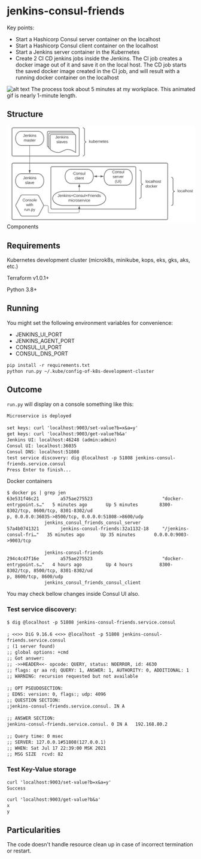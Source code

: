 # jenkins-consul-friends

Key points:

* Start a Hashicorp Consul server container on the localhost
* Start a Hashicorp Consul client container on the localhost
* Start a Jenkins server container in the Kubernetes
* Create 2 CI CD jenkins jobs inside the Jenkins. The CI job creates a docker image out of it and save it on the local host. The CD job starts the saved docker image created in the CI job, and will result with a running docker container on the localhost

![alt text](demo/jenkins-consul-friends.gif) The process took about 5 minutes at my workplace. This animated gif is nearly 1-minute length.

## Structure

![alt text](demo/jcf.png) Components

## Requirements

Kubernetes development cluster (microk8s, minikube, kops, eks, gks, aks, etc.)

Terraform v1.0.1+

Python 3.8+

## Running

You might set the following environment variables for convenience:
* JENKINS_UI_PORT
* JENKINS_AGENT_PORT
* CONSUL_UI_PORT
* CONSUL_DNS_PORT


```
pip install -r requirements.txt
python run.py ~/.kube/config-of-k8s-development-cluster
```


## Outcome

`run.py` will display on a console something like this:

```
Microservice is deployed

set keys: curl 'localhost:9003/set-value?b=x&a=y'
get keys: curl 'localhost:9003/get-value?b&a'
Jenkins UI: localhost:46248 (admin:admin)
Consul UI: localhost:36035
Consul DNS: localhost:51808
test service discovery: dig @localhost -p 51808 jenkins-consul-friends.service.consul
Press Enter to finish...
```

Docker containers

```
$ docker ps | grep jen
63e531f46c21        a575ae275523                          "docker-entrypoint.s…"   5 minutes ago       Up 5 minutes        8300-8302/tcp, 8600/tcp, 8301-8302/ud
p, 0.0.0.0:36035->8500/tcp, 0.0.0.0:51808->8600/udp
              jenkins_consul_friends_consul_server
57a4b0741321        jenkins-consul-friends:32a1132-18     "/jenkins-consul-fri…"   35 minutes ago      Up 35 minutes       0.0.0.0:9003->9003/tcp

              jenkins-consul-friends
294c4c47f16e        a575ae275523                          "docker-entrypoint.s…"   4 hours ago         Up 4 hours          8300-8302/tcp, 8500/tcp, 8301-8302/ud
p, 8600/tcp, 8600/udp
              jenkins_consul_friends_consul_client
```

You may check bellow changes inside Consul UI also.

### Test service discovery:

```
$ dig @localhost -p 51808 jenkins-consul-friends.service.consul

; <<>> DiG 9.16.6 <<>> @localhost -p 51808 jenkins-consul-friends.service.consul
; (1 server found)
;; global options: +cmd
;; Got answer:
;; ->>HEADER<<- opcode: QUERY, status: NOERROR, id: 4630
;; flags: qr aa rd; QUERY: 1, ANSWER: 1, AUTHORITY: 0, ADDITIONAL: 1
;; WARNING: recursion requested but not available

;; OPT PSEUDOSECTION:
; EDNS: version: 0, flags:; udp: 4096
;; QUESTION SECTION:
;jenkins-consul-friends.service.consul. IN A

;; ANSWER SECTION:
jenkins-consul-friends.service.consul. 0 IN A   192.168.80.2

;; Query time: 0 msec
;; SERVER: 127.0.0.1#51808(127.0.0.1)
;; WHEN: Sat Jul 17 22:39:00 MSK 2021
;; MSG SIZE  rcvd: 82
```

### Test Key-Value storage

```
curl 'localhost:9003/set-value?b=x&a=y'
Success
```

```
curl 'localhost:9003/get-value?b&a'
x
y
```

## Particularities

The code doesn't handle resource clean up in case of incorrect termination or restart.
